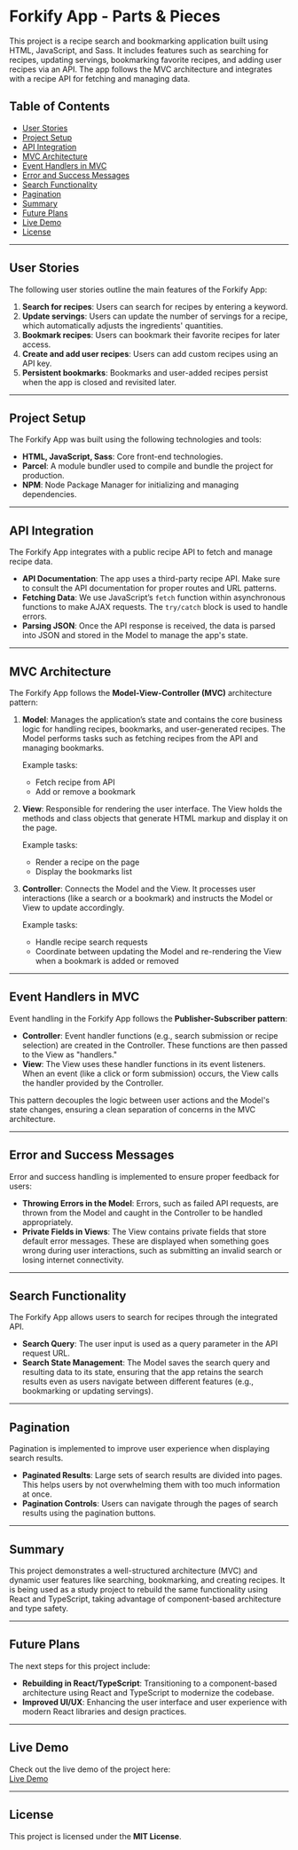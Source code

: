 # Forkify App - Parts & Pieces

This project is a recipe search and bookmarking application built using HTML, JavaScript, and Sass. It includes features such as searching for recipes, updating servings, bookmarking favorite recipes, and adding user recipes via an API. The app follows the MVC architecture and integrates with a recipe API for fetching and managing data.

## Table of Contents
- [User Stories](#user-stories)
- [Project Setup](#project-setup)
- [API Integration](#api-integration)
- [MVC Architecture](#mvc-architecture)
- [Event Handlers in MVC](#event-handlers-in-mvc)
- [Error and Success Messages](#error-and-success-messages)
- [Search Functionality](#search-functionality)
- [Pagination](#pagination)
- [Summary](#summary)
- [Future Plans](#future-plans)
- [Live Demo](#live-demo)
- [License](#license)

---

## User Stories

The following user stories outline the main features of the Forkify App:

1. **Search for recipes**: Users can search for recipes by entering a keyword.
2. **Update servings**: Users can update the number of servings for a recipe, which automatically adjusts the ingredients' quantities.
3. **Bookmark recipes**: Users can bookmark their favorite recipes for later access.
4. **Create and add user recipes**: Users can add custom recipes using an API key.
5. **Persistent bookmarks**: Bookmarks and user-added recipes persist when the app is closed and revisited later.

---

## Project Setup

The Forkify App was built using the following technologies and tools:

- **HTML, JavaScript, Sass**: Core front-end technologies.
- **Parcel**: A module bundler used to compile and bundle the project for production.
- **NPM**: Node Package Manager for initializing and managing dependencies.

---

## API Integration

The Forkify App integrates with a public recipe API to fetch and manage recipe data.

- **API Documentation**: The app uses a third-party recipe API. Make sure to consult the API documentation for proper routes and URL patterns.
- **Fetching Data**: We use JavaScript’s `fetch` function within asynchronous functions to make AJAX requests. The `try/catch` block is used to handle errors.
- **Parsing JSON**: Once the API response is received, the data is parsed into JSON and stored in the Model to manage the app's state.

---

## MVC Architecture

The Forkify App follows the **Model-View-Controller (MVC)** architecture pattern:

1. **Model**: Manages the application’s state and contains the core business logic for handling recipes, bookmarks, and user-generated recipes. The Model performs tasks such as fetching recipes from the API and managing bookmarks.
   
   Example tasks:
   - Fetch recipe from API
   - Add or remove a bookmark

2. **View**: Responsible for rendering the user interface. The View holds the methods and class objects that generate HTML markup and display it on the page.
   
   Example tasks:
   - Render a recipe on the page
   - Display the bookmarks list

3. **Controller**: Connects the Model and the View. It processes user interactions (like a search or a bookmark) and instructs the Model or View to update accordingly.
   
   Example tasks:
   - Handle recipe search requests
   - Coordinate between updating the Model and re-rendering the View when a bookmark is added or removed

---

## Event Handlers in MVC

Event handling in the Forkify App follows the **Publisher-Subscriber pattern**:

- **Controller**: Event handler functions (e.g., search submission or recipe selection) are created in the Controller. These functions are then passed to the View as "handlers."
- **View**: The View uses these handler functions in its event listeners. When an event (like a click or form submission) occurs, the View calls the handler provided by the Controller.

This pattern decouples the logic between user actions and the Model's state changes, ensuring a clean separation of concerns in the MVC architecture.

---

## Error and Success Messages

Error and success handling is implemented to ensure proper feedback for users:

- **Throwing Errors in the Model**: Errors, such as failed API requests, are thrown from the Model and caught in the Controller to be handled appropriately.
- **Private Fields in Views**: The View contains private fields that store default error messages. These are displayed when something goes wrong during user interactions, such as submitting an invalid search or losing internet connectivity.

---

## Search Functionality

The Forkify App allows users to search for recipes through the integrated API.

- **Search Query**: The user input is used as a query parameter in the API request URL.
- **Search State Management**: The Model saves the search query and resulting data to its state, ensuring that the app retains the search results even as users navigate between different features (e.g., bookmarking or updating servings).

---

## Pagination

Pagination is implemented to improve user experience when displaying search results.

- **Paginated Results**: Large sets of search results are divided into pages. This helps users by not overwhelming them with too much information at once.
- **Pagination Controls**: Users can navigate through the pages of search results using the pagination buttons.

---

## Summary

This project demonstrates a well-structured architecture (MVC) and dynamic user features like searching, bookmarking, and creating recipes. It is being used as a study project to rebuild the same functionality using React and TypeScript, taking advantage of component-based architecture and type safety.

---

## Future Plans

The next steps for this project include:

- **Rebuilding in React/TypeScript**: Transitioning to a component-based architecture using React and TypeScript to modernize the codebase.
- **Improved UI/UX**: Enhancing the user interface and user experience with modern React libraries and design practices.

---

## Live Demo

Check out the live demo of the project here:  
[Live Demo](https://forkify-christian.netlify.app/)

---

## License

This project is licensed under the **MIT License**.
